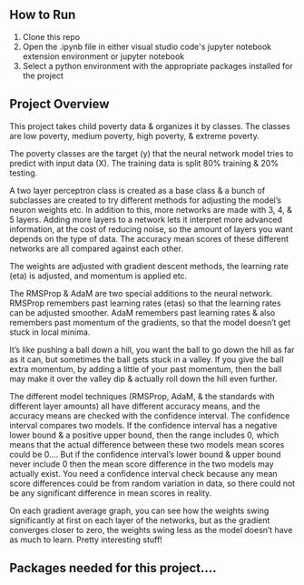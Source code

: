 ## How to Run 

1. Clone this repo
2. Open the .ipynb file in either visual studio code's jupyter notebook extension environment or jupyter notebook
3. Select a python environment with the appropriate packages installed for the project 


## Project Overview 

This project takes child poverty data & organizes it by classes. The classes are low poverty, medium poverty, high poverty, & extreme poverty. 

The poverty classes are the target (y) that the neural network model tries to predict with input data (X). The training data is split 80% training & 20% testing. 

 A two layer perceptron class is created as a base class & a bunch of subclasses are created to try different methods for adjusting the model’s neuron weights etc. In addition to this, more networks are made with 3, 4, & 5 layers. Adding more layers to a network lets it interpret more advanced information, at the cost of reducing noise, so the amount of layers you want depends on the type of data. The accuracy mean scores of these different networks are all compared against each other. 


The weights are adjusted with gradient descent methods, the learning rate (eta) is adjusted, and momentum is applied etc.

The RMSProp & AdaM are two special additions to the neural network. RMSProp remembers past learning rates (etas) so that the learning rates can be adjusted smoother. AdaM remembers past learning rates & also remembers past momentum of the gradients, so that the model doesn’t get stuck in local minima. 

It’s like pushing a ball down a hill, you want the ball to go down the hill as far as it can, but sometimes the ball gets stuck in a valley. If you give the ball extra momentum, by adding a little of your past momentum, then the ball may make it over the valley dip & actually roll down the hill even further.

The different model techniques (RMSProp, AdaM, & the standards with different layer amounts) all have different accuracy means, and the accuracy means are checked with the confidence interval. The confidence interval compares two models. If the confidence interval has a negative lower bound & a positive upper bound, then the range includes 0, which means that the actual difference between these two models mean scores could be 0…. But if the confidence interval’s lower bound & upper bound never include 0 then the mean score difference in the two models may actually exist. You need a confidence interval check because any mean score differences could be from random variation in data, so there could not be any significant difference in mean scores in reality. 

On each gradient average graph, you can see how the weights swing significantly at first on each layer of the networks, but as the gradient converges closer to zero, the weights swing less as the model doesn’t have as much to learn. Pretty interesting stuff!

## Packages needed for this project.... 

